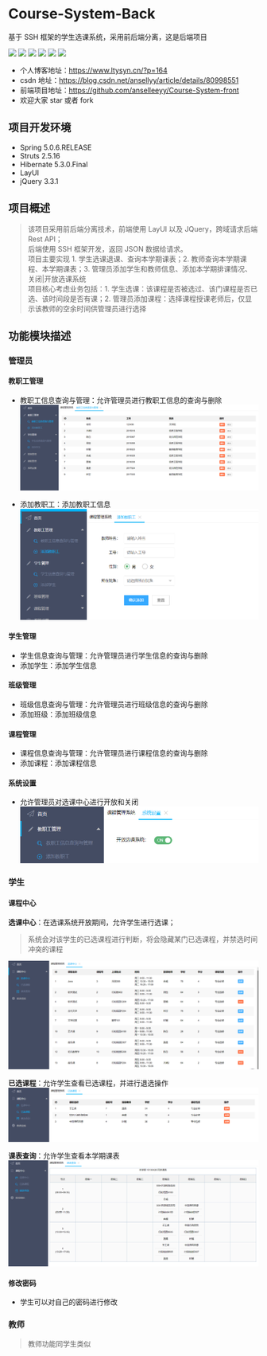 # Course-System-Back
基于 SSH 框架的学生选课系统，采用前后端分离，这是后端项目

![](https://img.shields.io/badge/Author-AnselLee-blue.svg)
![](https://img.shields.io/badge/Spring-5.0.6.RELEASE-brightgreen.svg) 
![](https://img.shields.io/badge/Struts-2.5.16-yellow.svg) 
![](https://img.shields.io/badge/Hibernate-5.3.0.FINAL-red.svg) 
![](https://img.shields.io/badge/Maven-3.5.2-orange.svg) 
![](https://img.shields.io/badge/Licence-MIT-green.svg)

- 个人博客地址：https://www.ltysyn.cn/?p=164
- csdn 地址：https://blog.csdn.net/ansellyy/article/details/80998551
- 前端项目地址：https://github.com/anselleeyy/Course-System-front
- 欢迎大家 star 或者 fork

## 项目开发环境

- Spring 5.0.6.RELEASE
- Struts 2.5.16
- Hibernate 5.3.0.Final
- LayUI
- jQuery 3.3.1

## 项目概述

> 该项目采用前后端分离技术，前端使用 LayUI 以及 JQuery，跨域请求后端 Rest API；  
> 后端使用 SSH 框架开发，返回 JSON 数据给请求。  
> 项目主要实现 1. 学生选课退课、查询本学期课表；2. 教师查询本学期课程、本学期课表；3. 管理员添加学生和教师信息、添加本学期排课情况、关闭|开放选课系统  
> 项目核心考虑业务包括：1. 学生选课：该课程是否被选过、该门课程是否已选、该时间段是否有课；2. 管理员添加课程：选择课程授课老师后，仅显示该教师的空余时间供管理员进行选择

## 功能模块描述

### 管理员

#### 教职工管理

- 教职工信息查询与管理：允许管理员进行教职工信息的查询与删除
![教职工信息查询与管理](images/教职工查询.png)

- 添加教职工：添加教职工信息
![添加教职工](images/添加教职工.png)

#### 学生管理

- 学生信息查询与管理：允许管理员进行学生信息的查询与删除
- 添加学生：添加学生信息

#### 班级管理

- 班级信息查询与管理：允许管理员进行班级信息的查询与删除
- 添加班级：添加班级信息

#### 课程管理

- 课程信息查询与管理：允许管理员进行课程信息的查询与删除
- 添加课程：添加课程信息

#### 系统设置

- 允许管理员对选课中心进行开放和关闭
![系统设置](images/系统设置.png)

### 学生

#### 课程中心

**选课中心**：在选课系统开放期间，允许学生进行选课；

> 系统会对该学生的已选课程进行判断，将会隐藏某门已选课程，并禁选时间冲突的课程

![选课中心](images/选课中心.png)

**已选课程**：允许学生查看已选课程，并进行退选操作
![已选课程](images/已选课程查看.png)

**课表查询**：允许学生查看本学期课表
![课表查询](images/课程表.png)

#### 修改密码

- 学生可以对自己的密码进行修改

### 教师

> 教师功能同学生类似
